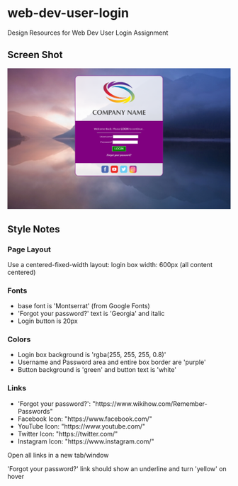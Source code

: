 # web-dev-user-login
Design Resources for Web Dev User Login Assignment

<h2>Screen Shot</h2>
<img src="images/user-login-screenshot.png">

<h2>Style Notes</h2>
<h3>Page Layout</h3>
<p>Use a centered-fixed-width layout: login box width: 600px (all content centered)</p>

<h3>Fonts</h3>
<ul>
  <li>base font is 'Montserrat' (from Google Fonts)</li>
  <li>'Forgot your password?' text is 'Georgia' and italic</li>
  <li>Login button is 20px</li>
</ul>

<h3>Colors</h3>
<ul>
  <li>Login box background is 'rgba(255, 255, 255, 0.8)'</li>
  <li>Username and Password area and entire box border are 'purple'</li>
  <li>Button background is 'green' and button text is 'white'</li>
</ul>

<h3>Links</h3>
<ul>
  <li>'Forgot your password?': "https://www.wikihow.com/Remember-Passwords"</li>
  <li>Facebook Icon: "https://www.facebook.com/"</li>
  <li>YouTube Icon: "https://www.youtube.com/"</li>
  <li>Twitter Icon: "https://twitter.com/"</li>
  <li>Instagram Icon: "https://www.instagram.com/"</li>
</ul>
<p>Open all links in a new tab/window</p>
<p>'Forgot your password?' link should show an underline and turn 'yellow' on hover</p>
